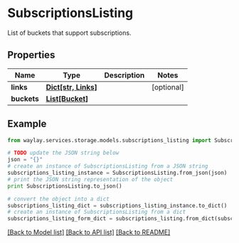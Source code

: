 # SubscriptionsListing

List of buckets that support subscriptions.

## Properties

Name | Type | Description | Notes
------------ | ------------- | ------------- | -------------
**links** | [**Dict[str, Links]**](Links.md) |  | [optional] 
**buckets** | [**List[Bucket]**](Bucket.md) |  | 

## Example

```python
from waylay.services.storage.models.subscriptions_listing import SubscriptionsListing

# TODO update the JSON string below
json = "{}"
# create an instance of SubscriptionsListing from a JSON string
subscriptions_listing_instance = SubscriptionsListing.from_json(json)
# print the JSON string representation of the object
print SubscriptionsListing.to_json()

# convert the object into a dict
subscriptions_listing_dict = subscriptions_listing_instance.to_dict()
# create an instance of SubscriptionsListing from a dict
subscriptions_listing_form_dict = subscriptions_listing.from_dict(subscriptions_listing_dict)
```
[[Back to Model list]](../README.md#documentation-for-models) [[Back to API list]](../README.md#documentation-for-api-endpoints) [[Back to README]](../README.md)



